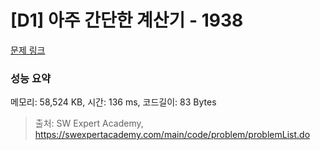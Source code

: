 # [D1] 아주 간단한 계산기 - 1938 

[문제 링크](https://swexpertacademy.com/main/code/problem/problemDetail.do?contestProbId=AV5PjsYKAMIDFAUq) 

### 성능 요약

메모리: 58,524 KB, 시간: 136 ms, 코드길이: 83 Bytes



> 출처: SW Expert Academy, https://swexpertacademy.com/main/code/problem/problemList.do